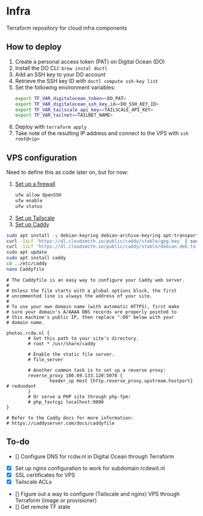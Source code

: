 # Infra

Terraform repository for cloud infra components

## How to deploy

1. Create a personal access token (PAT) on Digital Ocean (DO)
2. Install the DO CLI: `brew instal doctl`
3. Add an SSH key to your DO account
4. Retrieve the SSH key ID with `doctl compute ssh-key list`
5. Set the following environment variables:
    ```bash
    export TF_VAR_digitalocean_token=<DO_PAT>
    export TF_VAR_digitalocean_ssh_key_id=<DO_SSH_KEY_ID>
    export TF_VAR_tailscale_api_key=<TAILSCALE_API_KEY>
    export TF_VAR_tailnet=<TAILNET_NAME>
    ```
6. Deploy with `terraform apply`
7. Take note of the resulting IP address and connect to the VPS with `ssh root@<ip>`

## VPS configuration

Need to define this as code later on, but for now:

1. [Set up a firewall](https://www.digitalocean.com/community/tutorials/initial-server-setup-with-ubuntu-22-04)
    ```bash
    ufw allow OpenSSH
    ufw enable
    ufw status
    ```
2. [Set up Tailscale](https://tailscale.com/kb/1275/install-ubuntu-2304)
3. [Set up Caddy](https://caddyserver.com/docs/install#debian-ubuntu-raspbian)

```bash
sudo apt install -y debian-keyring debian-archive-keyring apt-transport-https curl
curl -1sLf 'https://dl.cloudsmith.io/public/caddy/stable/gpg.key' | sudo gpg --dearmor -o /usr/share/keyrings/caddy-stable-archive-keyring.gpg
curl -1sLf 'https://dl.cloudsmith.io/public/caddy/stable/debian.deb.txt' | sudo tee /etc/apt/sources.list.d/caddy-stable.list
sudo apt update
sudo apt install caddy
cd ../etc/caddy
nano Caddyfile
```

```
# The Caddyfile is an easy way to configure your Caddy web server.
#
# Unless the file starts with a global options block, the first
# uncommented line is always the address of your site.
#
# To use your own domain name (with automatic HTTPS), first make
# sure your domain's A/AAAA DNS records are properly pointed to
# this machine's public IP, then replace ":80" below with your
# domain name.

photos.rcdw.nl {
        # Set this path to your site's directory.
        # root * /usr/share/caddy

        # Enable the static file server.
        # file_server

        # Another common task is to set up a reverse proxy:
        reverse_proxy 100.69.133.120:5078 {
                header_up Host {http.reverse_proxy.upstream.hostport} # redundant
        }
        # Or serve a PHP site through php-fpm:
        # php_fastcgi localhost:9000
}

# Refer to the Caddy docs for more information:
# https://caddyserver.com/docs/caddyfile
```


## To-do
- [] Configure DNS for rcdw.nl in Digital Ocean through Terraform
- [x] Set up nginx configuration to work for subdomain.rcdewit.nl
- [x] SSL certificates for VPS
- [x] Tailscale ACLs
- [] Figure out a way to configure (Tailscale and nginx) VPS through Terraform (image or provisioner)
- [] Get remote TF state